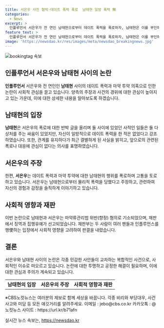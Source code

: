 ```yaml
---
title: 서은우 사진 협박·데이트 폭력 폭로  남태현 일방 폭력 無
categories:
  - News
excerpt: >
  인플루언서 서은우가 전 연인 남태현으로부터 데이트 폭력을 폭로하자, 남태현은 이를 부인하며 상대방이 자신에 대한 글을 올릴지 모르겠지만 관련 폭로와 대응에 대해 언급하고 싶지 않다고 밝혔다. 서은우는 남태현이 물리적 폭력을 가했다고 주장하며 데이트 폭력을 겪는 사람들에게 도움을 청하고 있다. 또한, 두 사람은 마약 투약 혐의로 형사 처벌을 받은 바 있으며, 재판부는 두 사람이 사회적 영향을 고려하여 징역 선고를 내렸다.
feature_text: >
  인플루언서 서은우가 전 연인 남태현으로부터 데이트 폭력을 폭로하자, 남태현은 이를 부인하며 상대방이 자신에 대한 글을 올릴지 모르겠지만 관련 폭로와 대응에 대해 언급하고 싶지 않다고 밝혔다. 서은우는 남태현이 물리적 폭력을 가했다고 주장하며 데이트 폭력을 겪는 사람들에게 도움을 청하고 있다. 또한, 두 사람은 마약 투약 혐의로 형사 처벌을 받은 바 있으며, 재판부는 두 사람이 사회적 영향을 고려하여 징역 선고를 내렸다.
image: 'https://newsdao.kr/res/images/meta/newsdao_breakingnews.jpg'
---
```


<p><img src="https://newsdao.kr/res/images/meta/newsdao_breakingnews.jpg" alt="bookingtag 속보" /></p>

<h2 data-ke-size="size26">인플루언서 서은우와 남태현 사이의 논란</h2>

<p data-ke-size="size16"><b>인플루언서</b> 서은우와 전 연인인 <b>남태현</b> 사이의 데이트 폭력과 마약 투약 의혹으로 인한 논란이 사회적 관심을 끌고 있습니다. 양측의 주장과 사건의 경위에 대한 관심이 높아지고 있는 가운데, 이에 대한 상세한 내용을 알아보도록 하겠습니다.</p>

<h2 data-ke-size="size26">남태현의 입장</h2>

<p data-ke-size="size16"><b>남태현</b>은 서은우의 폭로에 대한 반박 글을 올리며 둘 사이에 있었던 사적인 일들은 둘 다 상처를 주는 싸움이 있었지만, 자신이 일방적으로 데이트 폭력을 한 적은 없었다고 강조하였습니다. 또한, 관계를 유지하다가 최근 결별하게 된 사실을 밝히고, 앞으로의 관련된 폭로나 대응에 관심이 없다는 의사를 표명하였습니다.</p>

<h2 data-ke-size="size26">서은우의 주장</h2>

<p data-ke-size="size16">한편, <b>서은우</b>는 데이트 폭력과 마약 투약에 대한 남태현의 행위를 폭로하며 고통을 토로하고 있습니다. 서은우는 남태현으로부터 물리적 폭력을 당했다고 주장하고, 관련하여 자신의 경험과 감정을 솔직하게 이야기하고 있습니다.</p>

<h2 data-ke-size="size26">사회적 영향과 재판</h2>

<p data-ke-size="size16">이번 논란으로 남태현과 서은우는 마약류관리법 위반(향정) 혐의로 기소되었으며, 재판에서 징역과 집행유예가 선고되었습니다. 재판부는 두 사람이 여러 팬들과 인플루언스를 행使하는 입장에서 사회적 영향을 고려하여 판결을 내렸습니다.</p>

<h2 data-ke-size="size26">결론</h2>

<p data-ke-size="size16">서은우와 남태현 사이의 논란은 각종 민감한 사안들이 교차하는 복합적인 사건으로, 사회적인 이슈로 떠오르고 있습니다. 논란에 대한 투명하고 공정한 해결이 필요하며, 이에 대한 관심과 주의가 계속되고 있습니다.</p>

<table>
    <tbody>
        <tr>
            <td style="text-align: center; height: 17px;"><b>남태현의 입장</b></td>
            <td style="text-align: center; height: 17px;"><b>서은우의 주장</b></td>
            <td style="text-align: center; height: 17px;"><b>사회적 영향과 재판</b></td>
        </tr>
    </tbody>
</table>

<p data-ke-size="size16">※CBS노컷뉴스는 여러분의 제보로 함께 세상을 바꿉니다. 각종 비리와 부당대우, 사건사고와 미담 등 모든 얘깃거리를 알려주세요. 이메일 : jebo@cbs.co.kr 카카오톡 : @노컷뉴스 사이트 : https://url.kr/b71afn</p>
실시간 뉴스 속보는, <a href="https://newsdao.kr" rel="dofollow">https://newsdao.kr</a>


